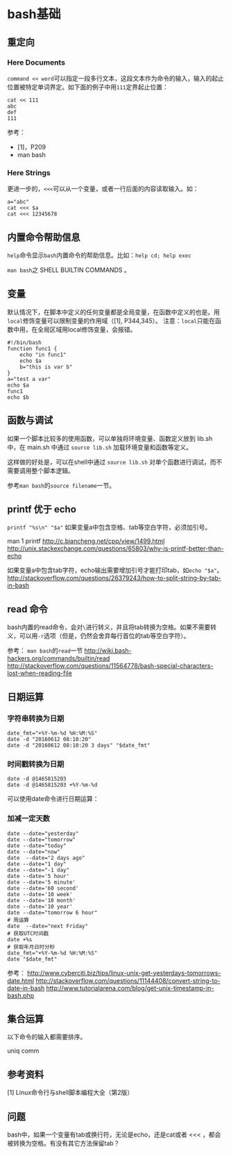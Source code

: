 # bash基础

## 重定向

### Here Documents

`command << word`可以指定一段多行文本，这段文本作为命令的输入，输入的起止位置被特定单词界定。如下面的例子中用`111`定界起止位置：
```shell
cat << 111
abc
def
111
```

参考：
* [1]，P209
* man bash

### Here Strings

更进一步的，`<<<`可以从一个变量，或者一行后面的内容读取输入。如：
```shell
a="abc"
cat <<< $a
cat <<< 12345678
```

## 内置命令帮助信息

`help`命令显示`bash`内置命令的帮助信息。比如：`help cd; help exec`

`man bash`之 SHELL BUILTIN COMMANDS 。

## 变量

默认情况下，在脚本中定义的任何变量都是全局变量，在函数中定义的也是。用`local`修饰变量可以限制变量的作用域（[1], P344,345）。
注意：`local`只能在函数中用，在全局区域用local修饰变量，会报错。
```shell
#!/bin/bash
function func1 {
	echo "in func1"
	echo $a
	b="this is var b"
}
a="test a var"
echo $a
func1
echo $b
```

## 函数与调试

如果一个脚本比较多的使用函数，可以单独将环境变量、函数定义放到 lib.sh 中，在 main.sh 中通过 `source lib.sh` 加载环境变量和函数等定义。

这样做的好处是，可以在shell中通过 `source lib.sh` 对单个函数进行调试，而不需要调用整个脚本逻辑。

参考`man bash`的`source filename`一节。

## printf 优于 echo

`printf "%s\n" "$a"`
如果变量a中包含空格、tab等空白字符，必须加引号。

man 1 printf
http://c.biancheng.net/cpp/view/1499.html
http://unix.stackexchange.com/questions/65803/why-is-printf-better-than-echo

如果变量a中包含tab字符，echo输出需要增加引号才能打印tab，如`echo "$a"`。
http://stackoverflow.com/questions/26379243/how-to-split-string-by-tab-in-bash

## read 命令

bash内置的read命令，会对`\`进行转义，并且将tab转换为空格。如果不需要转义，可以用`-r`选项（但是，仍然会舍弃每行首位的tab等空白字符）。

参考：
`man bash`的`read`一节
http://wiki.bash-hackers.org/commands/builtin/read
http://stackoverflow.com/questions/11564778/bash-special-characters-lost-when-reading-file

## 日期运算

### 字符串转换为日期

```shell
date_fmt="+%Y-%m-%d %H:%M:%S"
date -d "20160612 08:10:20"
date -d "20160612 08:10:20 3 days" "$date_fmt"
```

### 时间戳转换为日期

```shell
date -d @1465815203
date -d @1465815203 +%Y-%m-%d
```

可以使用date命令进行日期运算：

### 加减一定天数

```shell
date --date="yesterday"
date --date="tomorrow"
date --date="today"
date --date="now"
date  --date="2 days ago"
date --date="1 day"
date --date="-1 day"
date --date='5 hour'
date --date='5 minute'
date --date='60 second'
date --date='10 week'
date --date='10 month'
date --date='10 year'
date --date="tomorrow 6 hour"
# 周运算
date  --date="next Friday"
# 获取UTC时间戳
date +%s
# 获取年月日时分秒
date_fmt="+%Y-%m-%d %H:%M:%S"
date "$date_fmt"
```

参考：
http://www.cyberciti.biz/tips/linux-unix-get-yesterdays-tomorrows-date.html
http://stackoverflow.com/questions/11144408/convert-string-to-date-in-bash
http://www.tutorialarena.com/blog/get-unix-timestamp-in-bash.php

## 集合运算

以下命令的输入都需要排序。

uniq
comm


## 参考资料

[1] Linux命令行与shell脚本编程大全（第2版）




## 问题

bash中，如果一个变量有tab或换行符，无论是echo，还是cat或者 <<< ，都会被转换为空格。有没有其它方法保留tab？



